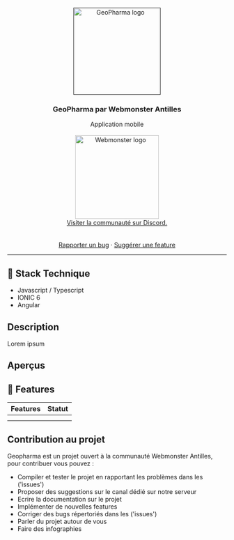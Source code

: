 <p align="center">
  <a href="">
    <img src="https://techmonster.info/media/ressources/logo_geopharma_v2.png" alt="GeoPharma logo" width="200">
  </a>
</p>

<h3 align="center">GeoPharma par Webmonster Antilles</h3>

<p align="center">
Application mobile 
<br>
<br>
<img src="https://jobboard.webmonster.tech/assets/images/webmonster/logo-dark.png" alt="Webmonster logo" width="192">
<br>
<a href="https://discord.gg/XU4g5WfH4R" >Visiter la communauté sur Discord.</a>
<br>
<br>
<br>
<a href="https://github.com/WestInDev64/geopharma/issues">Rapporter un bug</a>
  ·
  <a href="https://github.com/WestInDev64/geopharma/pulls">Suggérer une feature</a>
</p>

---

## 🤖 Stack Technique

* Javascript / Typescript
* IONIC 6
* Angular

## Description

Lorem ipsum

## Aperçus

## 🎨 Features


| Features | Statut |
| -------- | ------ |
|          |        |
|          |        |

## Contribution au projet

Geopharma est un projet ouvert à la communauté Webmonster Antilles, pour contribuer vous pouvez :

* Compiler et tester le projet en rapportant les problèmes dans les ('issues')
* Proposer des suggestions sur le canal dédié sur notre serveur
* Ecrire la documentation sur le projet
* Implémenter de nouvelles features
* Corriger des bugs répertoriés dans les ('issues')
* Parler du projet autour de vous
* Faire des infographies
